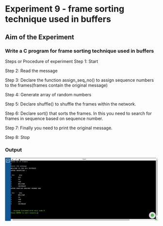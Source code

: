 # Experiment 9 - frame sorting technique used in buffers

## Aim of the Experiment

### Write a C program for frame sorting technique used in buffers

Steps or Procedure of experiment
Step 1: Start

Step 2: Read the message

Step 3: Declare the function assign_seq_no() to assign sequence numbers to the frames(frames contain the original message)

Step 4: Generate array of random numbers

Step 5: Declare shuffle() to shuffle the frames within the network.

Step 6: Declare sort() that sorts the frames. In this you need to search for frames in sequence based on sequence number.

Step 7: Finally you need to print the original message.

Step 8: Stop

### Output
![output](Sortframe.png)
